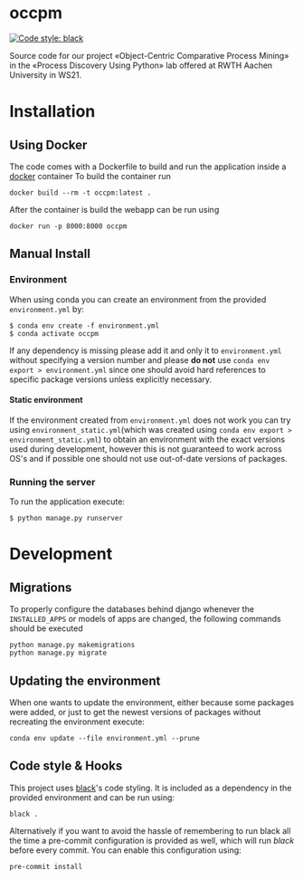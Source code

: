 # occpm

[![Code style: black](https://img.shields.io/badge/code%20style-black-000000.svg)](https://github.com/psf/black)

Source code for our project «Object-Centric Comparative Process Mining» in the «Process Discovery Using Python» lab offered at RWTH Aachen University in WS21.

# Installation

## Using Docker
The code comes with a Dockerfile to build and run the application inside a [docker](https://www.docker.com/) container
To build the container run
```
docker build --rm -t occpm:latest .
```
After the container is build the webapp can be run using
```
docker run -p 8000:8000 occpm
```
## Manual Install
### Environment

When using conda you can create an environment from the provided `environment.yml` by:

```
$ conda env create -f environment.yml
$ conda activate occpm
```

If any dependency is missing please add it and only it to `environment.yml` without specifying a version number and please **do not** use `conda env export > environment.yml` since one should avoid hard references to specific package versions unless explicitly necessary.

#### Static environment

If the environment created from `environment.yml` does not work you can try using `environment_static.yml`(which was created using `conda env export > environment_static.yml`) to obtain an environment with the exact versions used during development, however this is not guaranteed to work across OS's and if possible one should not use out-of-date versions of packages.

### Running the server

To run the application execute:

```
$ python manage.py runserver
```

# Development

## Migrations

To properly configure the databases behind django whenever the `INSTALLED_APPS` or models of apps are changed, the following commands should be executed

```
python manage.py makemigrations
python manage.py migrate
```

## Updating the environment

When one wants to update the environment, either because some packages were added, or just to get the newest versions of packages without recreating the environment execute:

```
conda env update --file environment.yml --prune
```

## Code style & Hooks

This project uses [black](https://github.com/psf/black)'s code styling. It is included as a dependency in the provided environment and can be run using:

```
black .
```

Alternatively if you want to avoid the hassle of remembering to run black all the time a pre-commit configuration is provided as well, which will run _black_ before every commit. You can enable this configuration using:

```
pre-commit install
```
